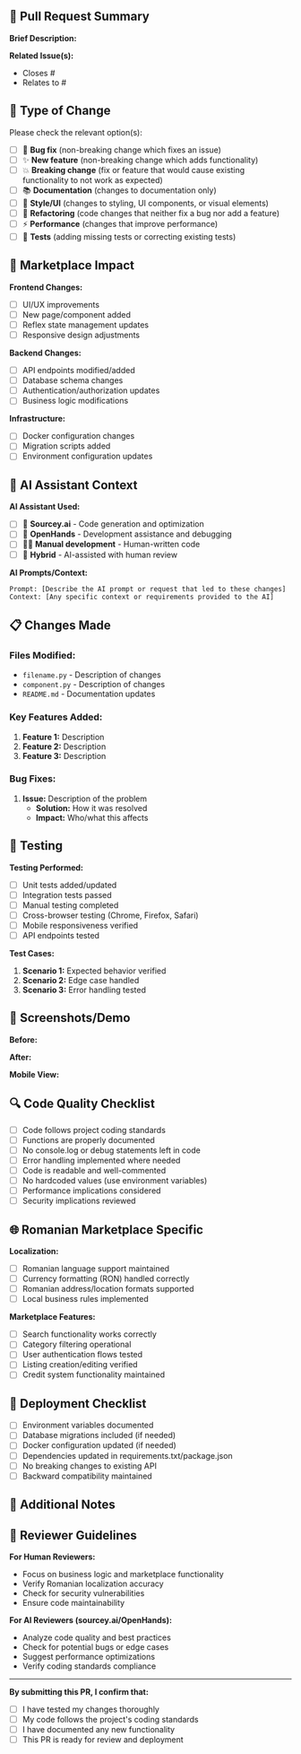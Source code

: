 ## 🔧 Pull Request Summary

**Brief Description:** 
<!-- Provide a clear, concise description of what this PR accomplishes -->

**Related Issue(s):** 
<!-- Link to related issues using #issue_number -->
- Closes #
- Relates to #

## 🎯 Type of Change

Please check the relevant option(s):

- [ ] 🐛 **Bug fix** (non-breaking change which fixes an issue)
- [ ] ✨ **New feature** (non-breaking change which adds functionality)
- [ ] 💥 **Breaking change** (fix or feature that would cause existing functionality to not work as expected)
- [ ] 📚 **Documentation** (changes to documentation only)
- [ ] 🎨 **Style/UI** (changes to styling, UI components, or visual elements)
- [ ] 🔧 **Refactoring** (code changes that neither fix a bug nor add a feature)
- [ ] ⚡ **Performance** (changes that improve performance)
- [ ] 🧪 **Tests** (adding missing tests or correcting existing tests)

## 🏪 Marketplace Impact

<!-- Describe how this change affects the marketplace functionality -->

**Frontend Changes:**
- [ ] UI/UX improvements
- [ ] New page/component added
- [ ] Reflex state management updates
- [ ] Responsive design adjustments

**Backend Changes:**
- [ ] API endpoints modified/added
- [ ] Database schema changes
- [ ] Authentication/authorization updates
- [ ] Business logic modifications

**Infrastructure:**
- [ ] Docker configuration changes
- [ ] Migration scripts added
- [ ] Environment configuration updates

## 🚀 AI Assistant Context

<!-- Information for sourcey.ai and OpenHands -->

**AI Assistant Used:** 
- [ ] 🤖 **Sourcey.ai** - Code generation and optimization
- [ ] 🔧 **OpenHands** - Development assistance and debugging
- [ ] 👨‍💻 **Manual development** - Human-written code
- [ ] 🤝 **Hybrid** - AI-assisted with human review

**AI Prompts/Context:**
<!-- If AI was used, provide context about the prompts or requests made -->
```
Prompt: [Describe the AI prompt or request that led to these changes]
Context: [Any specific context or requirements provided to the AI]
```

## 📋 Changes Made

### Files Modified:
<!-- List the main files that were changed -->
- `filename.py` - Description of changes
- `component.py` - Description of changes
- `README.md` - Documentation updates

### Key Features Added:
<!-- Detailed list of new functionality -->
1. **Feature 1:** Description
2. **Feature 2:** Description
3. **Feature 3:** Description

### Bug Fixes:
<!-- List of bugs fixed -->
1. **Issue:** Description of the problem
   - **Solution:** How it was resolved
   - **Impact:** Who/what this affects

## 🧪 Testing

**Testing Performed:**
- [ ] Unit tests added/updated
- [ ] Integration tests passed
- [ ] Manual testing completed
- [ ] Cross-browser testing (Chrome, Firefox, Safari)
- [ ] Mobile responsiveness verified
- [ ] API endpoints tested

**Test Cases:**
<!-- Describe specific test scenarios -->
1. **Scenario 1:** Expected behavior verified
2. **Scenario 2:** Edge case handled
3. **Scenario 3:** Error handling tested

## 📱 Screenshots/Demo

<!-- Add screenshots or GIFs demonstrating the changes -->

**Before:**
<!-- Screenshot of before state -->

**After:**
<!-- Screenshot of after state -->

**Mobile View:**
<!-- Mobile screenshots if applicable -->

## 🔍 Code Quality Checklist

- [ ] Code follows project coding standards
- [ ] Functions are properly documented
- [ ] No console.log or debug statements left in code
- [ ] Error handling implemented where needed
- [ ] Code is readable and well-commented
- [ ] No hardcoded values (use environment variables)
- [ ] Performance implications considered
- [ ] Security implications reviewed

## 🌐 Romanian Marketplace Specific

**Localization:**
- [ ] Romanian language support maintained
- [ ] Currency formatting (RON) handled correctly
- [ ] Romanian address/location formats supported
- [ ] Local business rules implemented

**Marketplace Features:**
- [ ] Search functionality works correctly
- [ ] Category filtering operational
- [ ] User authentication flows tested
- [ ] Listing creation/editing verified
- [ ] Credit system functionality maintained

## 🚀 Deployment Checklist

- [ ] Environment variables documented
- [ ] Database migrations included (if needed)
- [ ] Docker configuration updated (if needed)
- [ ] Dependencies updated in requirements.txt/package.json
- [ ] No breaking changes to existing API
- [ ] Backward compatibility maintained

## 📝 Additional Notes

<!-- Any additional information, concerns, or context -->

## 🤝 Reviewer Guidelines

**For Human Reviewers:**
- Focus on business logic and marketplace functionality
- Verify Romanian localization accuracy
- Check for security vulnerabilities
- Ensure code maintainability

**For AI Reviewers (sourcey.ai/OpenHands):**
- Analyze code quality and best practices
- Check for potential bugs or edge cases
- Suggest performance optimizations
- Verify coding standards compliance

---

**By submitting this PR, I confirm that:**
- [ ] I have tested my changes thoroughly
- [ ] My code follows the project's coding standards
- [ ] I have documented any new functionality
- [ ] This PR is ready for review and deployment
